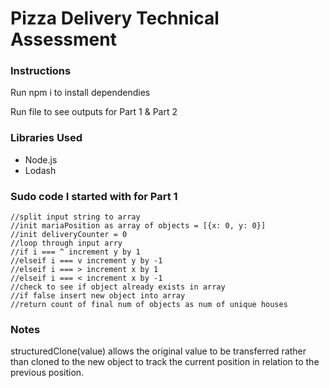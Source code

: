 # Pizza Delivery Technical Assessment

### Instructions

Run npm i to install dependendies

Run file to see outputs for Part 1 & Part 2

### Libraries Used

 - Node.js
 - Lodash

### Sudo code I started with for Part 1
```
//split input string to array
//init mariaPosition as array of objects = [{x: 0, y: 0}]
//init deliveryCounter = 0
//loop through input arry
//if i === ^ increment y by 1
//elseif i === v increment y by -1
//elseif i === > increment x by 1
//elseif i === < increment x by -1
//check to see if object already exists in array
//if false insert new object into array
//return count of final num of objects as num of unique houses

```

### Notes

structuredClone(value) allows the original value to be transferred rather than cloned to the new object to track the current position in relation to the previous position.